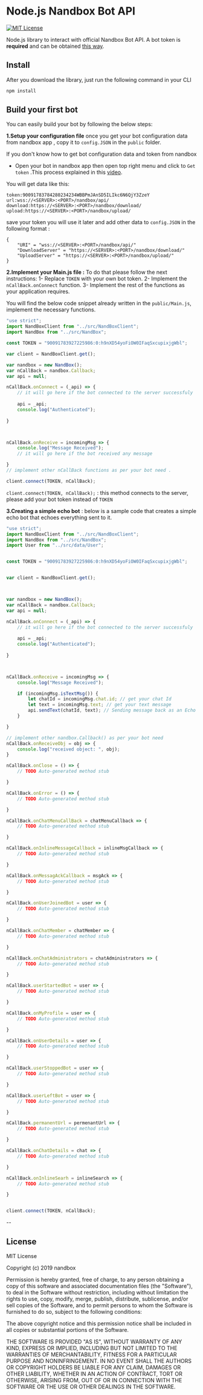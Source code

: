 # Node.js Nandbox Bot API
[![MIT License](http://img.shields.io/badge/license-MIT-blue.svg?style=flat)](https://github.com/AmirAlahmedy/nandboxbotsapi/blob/master/LICENSE)

Node.js library to interact with official Nandbox Bot API. A bot token is **required** and can be obtained [this way](https://www.youtube.com/watch?v=FXb6tjOuxSc).

## Install
After you download the library, just run the following command in your CLI
```bash
npm install
```

## Build your first bot
You can easily build your bot by following the below steps:

**1.Setup your configuration file** once you get your bot configuration data from nandbox app , copy it to `config.JSON` in the            `public` folder.

If you don't know how to get bot configuration data and token from nandbox 

- Open your bot in nandbox app then open  top right menu and click to `Get token` .This process explained in this [video](https://www.youtube.com/watch?v=FXb6tjOuxSc&feature=youtu.be).


You will get data like this:
``` 
token:90091783784280234234WBBPmJAnSD5ILIkc6N6QjY3ZzeY
url:wss://<SERVER>:<PORT>/nandbox/api/  
download:https://<SERVER>:<PORT>/nandbox/download/  
upload:https://<SERVER>:<PORT>/nandbox/upload/
```
save your token you will use it later and add other data to  `config.JSON` in the following format :
``` 
{
    "URI" = "wss://<SERVER>:<PORT>/nandbox/api/"
    "DownloadServer" = "https://<SERVER>:<PORT>/nandbox/download/"  
    "UploadServer" = "https://<SERVER>:<PORT>/nandbox/upload/"
}
```

**2.Implement your Main.js file :** To do that please follow the next instructions:
1- Replace `TOKEN` with your own bot token.
2- Implement the `nCallBack.onConnect` function.
3- Implement the rest of the functions as your application requires.

You will find the below code snippet already written in the `public/Main.js`, implement the necessary functions.
```js
"use strict";
import NandBoxClient from "../src/NandBoxClient";
import NandBox from "../src/NandBox";

const TOKEN = "90091783927225986:0:h9nXD54yoFiOW0IFaqSxcupixjgWbl";

var client = NandBoxClient.get();

var nandbox = new NandBox();
var nCallBack = nandbox.Callback;
var api = null;

nCallBack.onConnect = (_api) => {
    // it will go here if the bot connected to the server successfuly 
    
    api = _api;
    console.log("Authenticated");
   
}



nCallBack.onReceive = incomingMsg => {
    console.log("Message Received");
    // it will go here if the bot received any message 

}
// implement other nCallBack functions as per your bot need .

client.connect(TOKEN, nCallBack);
```
`client.connect(TOKEN, nCallBack);` : this method connects to the server, please add your bot token  instead of `TOKEN`

**3.Creating a simple echo bot** : below is a sample code that creates a simple echo bot that echoes everything sent to it.
```js
"use strict";
import NandBoxClient from "../src/NandBoxClient";
import NandBox from "../src/NandBox";
import User from "../src/data/User";


const TOKEN = "90091783927225986:0:h9nXD54yoFiOW0IFaqSxcupixjgWbl";


var client = NandBoxClient.get();



var nandbox = new NandBox();
var nCallBack = nandbox.Callback;
var api = null;

nCallBack.onConnect = (_api) => {
    // it will go here if the bot connected to the server successfuly 
    
    api = _api;
    console.log("Authenticated");
   
}



nCallBack.onReceive = incomingMsg => {
    console.log("Message Received");

    if (incomingMsg.isTextMsg()) {
        let chatId = incomingMsg.chat.id; // get your chat Id
        let text = incomingMsg.text; // get your text message
        api.sendText(chatId, text); // Sending message back as an Echo
    }

}

// implement other nandbox.Callback() as per your bot need
nCallBack.onReceiveObj = obj => {
    console.log("received object: ", obj);
}

nCallBack.onClose = () => {
    // TODO Auto-generated method stub

}

nCallBack.onError = () => {
    // TODO Auto-generated method stub

}

nCallBack.onChatMenuCallBack = chatMenuCallback => {
    // TODO Auto-generated method stub

}

nCallBack.onInlineMessageCallback = inlineMsgCallback => {
    // TODO Auto-generated method stub

}

nCallBack.onMessagAckCallback = msgAck => {
    // TODO Auto-generated method stub

}

nCallBack.onUserJoinedBot = user => {
    // TODO Auto-generated method stub

}

nCallBack.onChatMember = chatMember => {
    // TODO Auto-generated method stub

}

nCallBack.onChatAdministrators = chatAdministrators => {
    // TODO Auto-generated method stub

}

nCallBack.userStartedBot = user => {
    // TODO Auto-generated method stub

}

nCallBack.onMyProfile = user => {
    // TODO Auto-generated method stub

}

nCallBack.onUserDetails = user => {
    // TODO Auto-generated method stub

}

nCallBack.userStoppedBot = user => {
    // TODO Auto-generated method stub

}

nCallBack.userLeftBot = user => {
    // TODO Auto-generated method stub

}

nCallBack.permanentUrl = permenantUrl => {
    // TODO Auto-generated method stub

}

nCallBack.onChatDetails = chat => {
    // TODO Auto-generated method stub

}

nCallBack.onInlineSearh = inlineSearch => {
    // TODO Auto-generated method stub

}


client.connect(TOKEN, nCallBack);
```
--
## License 
MIT License

Copyright (c) 2019 nandbox

Permission is hereby granted, free of charge, to any person obtaining a copy
of this software and associated documentation files (the "Software"), to deal
in the Software without restriction, including without limitation the rights
to use, copy, modify, merge, publish, distribute, sublicense, and/or sell
copies of the Software, and to permit persons to whom the Software is
furnished to do so, subject to the following conditions:

The above copyright notice and this permission notice shall be included in all
copies or substantial portions of the Software.

THE SOFTWARE IS PROVIDED "AS IS", WITHOUT WARRANTY OF ANY KIND, EXPRESS OR
IMPLIED, INCLUDING BUT NOT LIMITED TO THE WARRANTIES OF MERCHANTABILITY,
FITNESS FOR A PARTICULAR PURPOSE AND NONINFRINGEMENT. IN NO EVENT SHALL THE
AUTHORS OR COPYRIGHT HOLDERS BE LIABLE FOR ANY CLAIM, DAMAGES OR OTHER
LIABILITY, WHETHER IN AN ACTION OF CONTRACT, TORT OR OTHERWISE, ARISING FROM,
OUT OF OR IN CONNECTION WITH THE SOFTWARE OR THE USE OR OTHER DEALINGS IN THE
SOFTWARE.